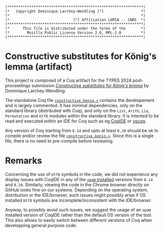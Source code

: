 ```
(**************************************************************)
(*   Copyright Dominique Larchey-Wendling [*]                 *)
(*                                                            *)
(*                             [*] Affiliation LORIA -- CNRS  *)
(**************************************************************)
(*      This file is distributed under the terms of the       *)
(*        Mozilla Public License Version 2.0, MPL-2.0         *)
(**************************************************************)
```

# Constructive substitutes for König's lemma (artifact)

This project is composed of a Coq artifact for the TYPES 2024 post-proceedings submission
[_Constructive substitutes for König's lemma_](https://members.loria.fr/DLarchey/files/papers/types-post-2024.pdf) by Dominique Larchey-Wendling.

The standalone Coq file [`constructive_konig.v`](constructive_konig.v)
contains the developement and is largely commented. It has minimal dependencies, only on the standard 
library (distributed with Coq), and only on the `List`, `Arith`, `Lia`, `Permutation` and `Utf8` modules within the standard library. 
It is intented to be read and executed within an IDE for Coq such as eg [CoqIDE](https://coq.inria.fr/download) or 
[vscoq](https://github.com/coq-community/vscoq). 

Any version of Coq starting from `8.14` and upto at least `8.20` should be ok 
to compile and/or review the file [`constructive_konig.v`](constructive_konig.v).
Since this is a single file, there is no need to pre-compile before reviewing. 

# Remarks

Concerning the use of `Utf8` symbols in the code, we did not experience any display issues 
with CoqIDE in any of the [`opam` installed](https://coq.inria.fr/opam-using.html) versions from `8.14` and `8.20`. 
Similarly, viewing the code in the Chrome browser directly on GitHub looks fine on our systems. 
Depending on the operating system, distribution or the IDE/browser, such issues might 
possibly arise if OS installed `Utf8` symbols are incomplete/inconsistent with the IDE/browser. 

Anyway, to possibly avoid such issues, we suggest the usage of an `opam` installed version 
of CoqIDE rather than the default OS version of the tool. This also allows to easily switch
between different versions of Coq when developping general purpose code.
